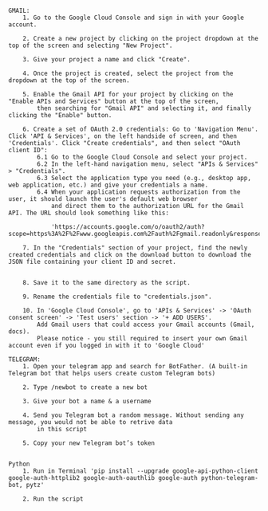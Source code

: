     GMAIL:
        1. Go to the Google Cloud Console and sign in with your Google account.
    
        2. Create a new project by clicking on the project dropdown at the top of the screen and selecting "New Project".
    
        3. Give your project a name and click "Create".
    
        4. Once the project is created, select the project from the dropdown at the top of the screen.
    
        5. Enable the Gmail API for your project by clicking on the "Enable APIs and Services" button at the top of the screen,
            then searching for "Gmail API" and selecting it, and finally clicking the "Enable" button.
    
        6. Create a set of OAuth 2.0 credentials: Go to 'Navigation Menu'. Click 'API & Services', on the left handside of screen, and then 'Credentials'. Click "Create credentials", and then select "OAuth client ID":
            6.1 Go to the Google Cloud Console and select your project.
            6.2 In the left-hand navigation menu, select "APIs & Services" > "Credentials".
            6.3 Select the application type you need (e.g., desktop app, web application, etc.) and give your credentials a name.
            6.4 When your application requests authorization from the user, it should launch the user's default web browser 
                and direct them to the authorization URL for the Gmail API. The URL should look something like this:
                
                'https://accounts.google.com/o/oauth2/auth?scope=https%3A%2F%2Fwww.googleapis.com%2Fauth%2Fgmail.readonly&response_type=code&client_id=YOUR_CLIENT_ID&redirect_uri=urn:ietf:wg:oauth:2.0:oob'
    
        7. In the "Credentials" section of your project, find the newly created credentials and click on the download button to download the JSON file containing your client ID and secret.
    
    
        8. Save it to the same directory as the script.
    
        9. Rename the credentials file to "credentials.json".
    
        10. In 'Google Cloud Console', go to 'APIs & Services' -> 'OAuth consent screen' -> 'Test users' section -> '+ ADD USERS'. 
            Add Gmail users that could access your Gmail accounts (Gmail, docs).
            Please notice - you still required to insert your own Gmail account even if you logged in with it to 'Google Cloud'
    
    TELEGRAM:
        1. Open your telegram app and search for BotFather. (A built-in Telegram bot that helps users create custom Telegram bots)
        
        2. Type /newbot to create a new bot

        3. Give your bot a name & a username

        4. Send you Telegram bot a random message. Without sending any message, you would not be able to retrive data
            in this script

        5. Copy your new Telegram bot’s token

        
    Python
        1. Run in Terminal 'pip install --upgrade google-api-python-client google-auth-httplib2 google-auth-oauthlib google-auth python-telegram-bot, pytz'
    
        2. Run the script